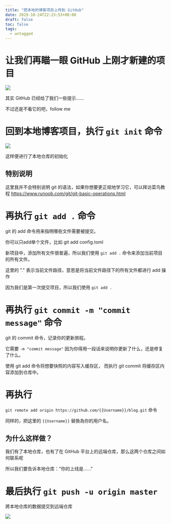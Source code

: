 ```yaml
---
title: "把本地的博客项目上传到 GitHub"
date: 2019-10-24T22:23:53+08:00
draft: false
toc: false
tags: 
  - untagged
---
```


# 让我们再瞄一眼 GitHub 上刚才新建的项目

![](/step6/1.png)

其实 GitHub 已经给了我们一些提示……

不过还是不看它的吧，follow me

# 回到本地博客项目，执行 `git init` 命令

![](/step6/2.png)

这样便进行了本地仓库的初始化

## 特别说明

这里我并不会特别说明 git 的语法，如果你想要更正规地学习它，可以拜访菜鸟教程 https://www.runoob.com/git/git-basic-operations.html

# 再执行 `git add .` 命令

git 的 add 命令用来指明哪些文件需要被提交。

你可以只add单个文件，比如 git add config.toml

新项目中，添加所有文件很普遍，所以我们使用 `git add .` 命令来添加当前项目的所有文件。

这里的 "." 表示当前文件路径，意思是将当前文件路径下的所有文件都进行 add 操作

因为我们是第一次提交项目，所以我们使用 `git add .`

# 再执行 `git commit -m "commit message"` 命令

git 的 commit 命令，记录你的更新旅程。

它需要 `-m "commit message"` 因为你得用一段话来说明你更新了什么，还是修复了什么。

使用 git add 命令将想要快照的内容写入缓存区， 而执行 git commit 将缓存区内容添加到仓库中。

# 再执行 

`git remote add origin https://github.com/{{Username}}/blog.git` 命令

同样的，把这里的 `{{Username}}` 替換為你的用户名。

## 为什么这样做？

我们有了本地仓库，也有了在 GitHub 平台上的远端仓库，那么这两个仓库之间如何联系呢

所以我们要告诉本地仓库："你的上线是……"

# 最后执行 `git push -u origin master`

將本地仓库的数据提交到远端仓库

![](/step6/6.png)
